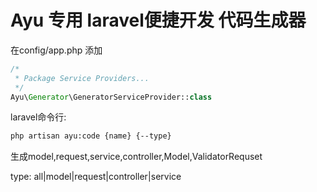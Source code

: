 # Ayu 专用 laravel便捷开发 代码生成器

在config/app.php 添加

~~~php
/*
 * Package Service Providers...
 */
Ayu\Generator\GeneratorServiceProvider::class
~~~

laravel命令行:

~~~bash
php artisan ayu:code {name} {--type}
~~~

生成model,request,service,controller,Model,ValidatorRequset



type: all|model|request|controller|service